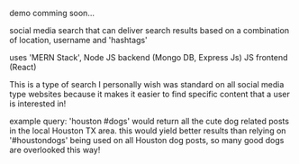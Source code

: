 demo comming soon...

social media search that can deliver search results based on a combination of location, username and 'hashtags'

uses 'MERN Stack',
Node JS backend (Mongo DB, Express Js)
JS frontend (React)

This is a type of search I personally wish was standard on all social media type websites because it makes it easier to find specific content that a user is interested in! 

example query: 'houston #dogs' would return all the cute dog related posts in the local Houston TX area. this would yield better results than relying on '#houstondogs' being used on all Houston dog posts, so many good dogs are overlooked this way! 